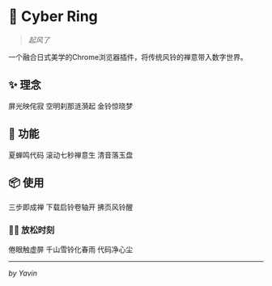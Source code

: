 # 🎐 Cyber Ring

> *起风了*

一个融合日式美学的Chrome浏览器插件，将传统风铃的禅意带入数字世界。

## ✨ 理念

屏光映侘寂
空明刹那涟漪起
金铃惊晓梦  

## 🎯 功能

夏蝉鸣代码
滚动七秒禅意生
清音落玉盘

## 📦 使用

三步即成禅
下载启铃卷轴开
拂页风铃醒

### 💆‍♀️ 放松时刻

倦眼触虚屏
千山雪铃化春雨
代码净心尘

---

*by Yavin*